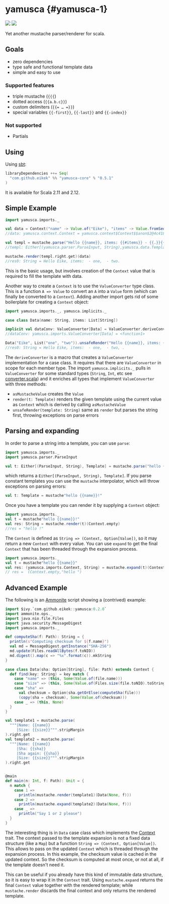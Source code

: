 yamusca {#yamusca-1}
=======

<a href="https://travis-ci.org/eikek/yamusca"><img src="https://travis-ci.org/eikek/yamusca.svg"></a>
<a href="https://maven-badges.herokuapp.com/maven-central/com.github.eikek/yamusca-core_2.12"><img src="https://img.shields.io/maven-central/v/com.github.eikek/yamusca-core_2.12.svg"></a>

Yet another mustache parser/renderer for scala.

Goals
-----

-   zero dependencies
-   type safe and functional template data
-   simple and easy to use

### Supported features

-   triple mustache (`{{{`)
-   dotted access (`{{a.b.c}}`)
-   custom delimiters (`{{= … =}}`)
-   special variables `{{-first}}`, `{{-last}}` and `{{-index}}`

### Not supported

-   Partials

Using
-----

Using [sbt](http://scala-sbt.org):

``` {.scala exports="both"}
libraryDependencies ++= Seq(
  "com.github.eikek" %% "yamusca-core" % "0.5.1"
)
```

It is available for Scala 2.11 and 2.12.

Simple Example
--------------

``` {.scala exports="both"}
import yamusca.imports._

val data = Context("name" -> Value.of("Eike"), "items" -> Value.fromSeq( List("one", "two").map(Value.of) ))
//data: yamusca.context.Context = yamusca.context$Context$$anon$2@4c41848e

val templ = mustache.parse("Hello {{name}}, items: {{#items}} - {{.}}{{^-last}}, {{/-last}}{{/items}}.")
//templ: Either[(yamusca.parser.ParseInput, String),yamusca.data.Template] = Right(Template(Vector(Literal(Hello ), Variable(name,false), Literal(, items: ), Section(items,Vector(Literal( - ), Variable(.,false), Section(-last,Vector(Literal(, )),true)),false), Literal(.))))

mustache.render(templ.right.get)(data)
//res0: String = Hello Eike, items:  - one,  - two.
```

This is the basic usage, but involves creation of the `Context` value
that is required to fill the template with data.

Another way to create a `Context` is to use the `ValueConverter` type
class. This is a function `A => Value` to convert an `A` into a `Value`
form (which can finally be converted to a `Context`). Adding another
import gets rid of some boilerplate for creating a `Context` object:

``` {.scala exports="both"}
import yamusca.imports._, yamusca.implicits._

case class Data(name: String, items: List[String])

implicit val dataConv: ValueConverter[Data] = ValueConverter.deriveConverter[Data]
//dataConv: yamusca.imports.ValueConverter[Data] = <function1>

Data("Eike", List("one", "two")).unsafeRender("Hello {{name}}, items: {{#items}} - {{.}}, {{/items}}.")
//res0: String = Hello Eike, items:  - one,  - two, .
```

The `deriveConverter` is a macro that creates a `ValueConverter`
implementation for a case class. It requires that there are
`ValueConverter` in scope for each member type. The import
`yamusca.implicits._` pulls in `ValueConverter` for some standard types
(`String`, `Int`, etc see
[converter.scala](./modules/core/src/main/scala/yamusca/converter.scala))
and it enriches all types that implement `ValueConverter` with three
methods:

-   `asMustacheValue` creates the `Value`
-   `render(t: Template)` renders the given template using the current
    value as `Context` which is derived by calling `asMustacheValue`
-   `unsafeRender(template: String)` same as `render` but parses the
    string first, throwing exceptions on parse errors

Parsing and expanding
---------------------

In order to parse a string into a template, you can use `parse`:

``` {.scala exports="both"}
import yamusca.imports._
import yamusca.parser.ParseInput

val t: Either[(ParseInput, String), Template] = mustache.parse("hello {{name}}!")
```

which returns a `Either[(ParseInput, String), Template]`. If you parse
constant templates you can use the `mustache` interpolator, which will
throw exceptions on parsing errors:

``` {.scala exports="both"}
val t: Template = mustache"hello {{name}}!"
```

Once you have a template you can render it by supplying a `Context`
object:

``` {.scala exports="both"}
import yamusca.imports._
val t = mustache"hello {{name}}!"
val res: String = mustache.render(t)(Context.empty)
//res = "hello !"
```

The `Context` is defined as `String => (Context, Option[Value])`, so it
may return a new `Context` with every value. You can use `expand` to get
the final `Context` that has been threaded through the expansion
process.

``` {.scala exports="both"}
import yamusca.imports._
val t = mustache"hello {{name}}"
val res: (yamusca.imports.Context, String) = mustache.expand(t)(Context.empty)
// res =  (Context.empty,"hello ")
```

Advanced Example
----------------

The following is an [Ammonite](http://www.lihaoyi.com/Ammonite/) script
showing a (contrived) example:

``` {.scala exports="both"}
import $ivy.`com.github.eikek::yamusca:0.2.0`
import ammonite.ops._
import java.nio.file.Files
import java.security.MessageDigest
import yamusca.imports._

def computeSha(f: Path): String = {
  println(s"Computing checksum for ${f.name}")
  val md = MessageDigest.getInstance("SHA-256")
  md.update(Files.readAllBytes(f.toNIO))
  md.digest().map(c => "%x".format(c)).mkString
}

case class Data(sha: Option[String], file: Path) extends Context {
  def find(key: String) = key match {
    case "name" => (this, Some(Value.of(file.name)))
    case "size" => (this, Some(Value.of(Files.size(file.toNIO).toString)))
    case "sha" =>
      val checksum = Option(sha.getOrElse(computeSha(file)))
      (copy(sha = checksum), Some(Value.of(checksum)))
    case _ => (this, None)
  }
}

val template1 = mustache.parse(
  """|Name: {{name}}
     |Size: {{size}}""".stripMargin
).right.get
val template2 = mustache.parse(
  """|Name: {{name}}
     |Sha: {{sha}}
     |Sha again: {{sha}}
     |Size: {{size}}""".stripMargin
).right.get


@main
def main(n: Int, f: Path): Unit = {
  n match {
    case 1 =>
      println(mustache.render(template1)(Data(None, f)))
    case 2 =>
      println(mustache.expand(template2)(Data(None, f)))
    case _ =>
      println("Say 1 or 2 please")
  }
}
```

The interesting thing is in `Data` case class which implements the
[Context](./src/main/scala/yamusca/context.scala) trait. The context
passed to the template expansion is not a fixed data structure (like a
`Map`) but a function `String =>
(Context, Option[Value])`. This allows to pass on the updated `Context`
which is threaded through the expansion process. In this example, the
checksum value is cached in the updated context. So the checksum is
computed at most once, or not at all, if the template doesn\'t need it.

This can be useful if you already have this kind of immutable data
structure, so it is easy to wrap it in the `Context` trait. Using
`mustache.expand` returns the final `Context` value together with the
rendered template; while `mustache.render` discards the final context
and only returns the rendered template.
